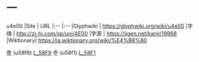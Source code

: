 # 一
u4e00
|Site      | URL
|:--       |:--
|Glyphwiki | https://glyphwiki.org/wiki/u4e00
|字嗨      | http://zi-hi.com/sp/uni/4E00
|字源      | https://jigen.net/kanji/19968
|Wiktionary| https://ja.wiktionary.org/wiki/%E4%B8%80

壹 (u58f9) [L_58F9]
壱 (u58f1) [L_58F1]

[L_58F9]: ./58F9.md
[L_58F1]: ./58F1.md
